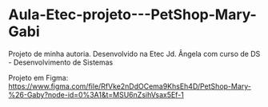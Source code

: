 # Aula-Etec-projeto---PetShop-Mary-Gabi
Projeto de minha autoria. Desenvolvido na Etec Jd. Ângela com curso de DS - Desenvolvimento de Sistemas

Projeto em Figma: https://www.figma.com/file/RfVke2nDdOCema9KhsEh4D/PetShop-Mary-%26-Gaby?node-id=0%3A1&t=MSU6nZsihVsax5Ef-1
